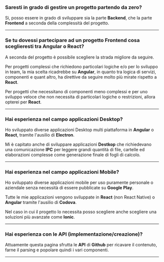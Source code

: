 ### Saresti in grado di gestire un progetto partendo da zero?

Si, posso essere in grado di sviluppare sia la parte **Backend**, che la parte **Frontend** a seconda della complessità del progetto.

---

### Se tu dovessi partecipare ad un progetto Frontend cosa sceglieresti tra Angular o React?

A seconda del progetto è possibile scegliere la strada migliore da seguire.

Per progetti complessi che richiedono particolari logiche e/o per lo sviluppo in team, la mia scelta ricadrebbe su **Angular**, in quanto tra logica di servizi, componenti e quant altro, ha direttive da seguire molto più mirate rispetto a **React**.

Per progetti che necessitano di componenti meno complessi e per uno sviluppo veloce che non necessita di particolari logiche o restrizioni, allora opterei per **React**.

---

### Hai esperienza nel campo applicazioni Desktop?

Ho sviluppato diverse applicazioni Desktop multi piattaforma in **Angular** o **React**, tramite l'ausilio di **Electron**.

Mi è capitato anche di sviluppare applicazioni **Destkop** che richiedevano una comunicazione **IPC** per leggere grandi quantità di file, cartelle ed elaborazioni complesse come generazione finale di fogli di calcolo.

---

### Hai esperienza nel campo applicazioni Mobile?

Ho sviluppato diverse applicazioni mobile per uso puramente personale o aziendale senza necessità di essere pubblicate su **Google Play**.

Tutte le mie applicazioni vengono sviluppate in **React** (non React Native) o **Angular** tramite l'ausilio di **Codova**.

Nel caso in cui il progetto lo necessita posso scegliere anche scegliere una soluzioni più avanzate come **Ionic**.

---

### Hai esperienza con le API (implementazione/creazione)?

Attuamente questa pagina sfrutta le **API** di **Github** per ricavare il contenuto, farne il parsing e popolare quindi i vari componenti.


---
